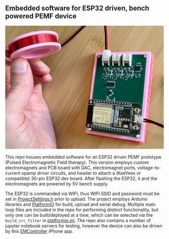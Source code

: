 ## Embedded software for ESP32 driven, bench powered PEMF device

![PEMF_ESP32](https://github.com/ajdonich/pemf-esp32/blob/main/PEMF_ESP32.jpg)

This repo houses embedded software for an ESP32 driven PEMF prototype (Pulsed Electromagnetic Field therapy). This version employs custom electromagnets and PCB board with DAC, electromagnet ports, voltage-to-current opamp driver circuits, and header to attach a (KeeYees or compatible) 30-pin ESP32 dev board. After flashing the ESP32, it and the electromagnets are powered by 5V bench supply.

The ESP32 is commanded via WIFI, thus WIFI SSID and password must be set in [ProjectSettings.h](https://github.com/ajdonich/pemf-esp32/blob/main/include/ProjectSettings.h) prior to upload. The project employs Arduino libraries and [PlatformIO](https://platformio.org/) for build, upload and serial debug. Multiple main loop files are included in the repo for performing distinct functionality, but only one can be built/deployed at a time, which can be selected via the `build_src_filter` in [platformio.ini](https://github.com/ajdonich/pemf-esp32/blob/main/platformio.ini). The repo also contains a number of jupyter notebook servers for testing, however the device can also be driven by this [EMController](https://github.com/ajdonich/EMController) iPhone app.

